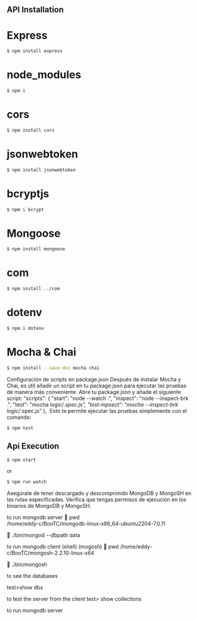 ## API Installation

# Express

```sh
$ npm install express
```
# node_modules

```sh
$ npm i
```
# cors

```sh
$ npm install cors
```
# jsonwebtoken

```sh
$ npm install jsonwebtoken
```
# bcryptjs

```sh
$ npm i bcrypt
```
# Mongoose

```sh
$ npm install mongoose
```
# com

```sh
$ npm install ../com
```
# dotenv
```sh
$ npm i dotenv
```

# Mocha & Chai

```sh
$ npm install --save-dev mocha chai
```
Configuración de scripts en package.json
Después de instalar Mocha y Chai, es útil añadir un script en tu package.json para ejecutar las pruebas de manera más conveniente. Abre tu package.json y añade el siguiente script:
"scripts": {
    "start": "node --watch .",
    "inspect": "node --inspect-brk .",
    "test": "mocha logic/*.spec.js",
    "test-inpsect": "mocha --inspect-brk logic/*.spec.js"
  },
​
Esto te permite ejecutar las pruebas simplemente con el comando:
```
$ npm test 
```

## Api Execution

```sh
$ npm start
```
or 

```sh
$ npm run watch
```

Asegúrate de tener descargado y descomprimido MongoDB y MongoSH en las rutas especificadas.
Verifica que tengas permisos de ejecución en los binarios de MongoDB y MongoSH.

to run mongodb server
🐖 pwd                       
/home/eddy-c/BooTC/mongodb-linux-x86_64-ubuntu2204-7.0.11

🐖 ./bin/mongod --dbpath data

to run mongodb client (shell) (mogosh)
🐖 pwd
/home/eddy-c/BooTC/mongosh-2.2.10-linux-x64

🐖 ./bin/mongosh

to see the databases

test>show dbs

to test the server from the client
test> show collections

to run mongodb server

